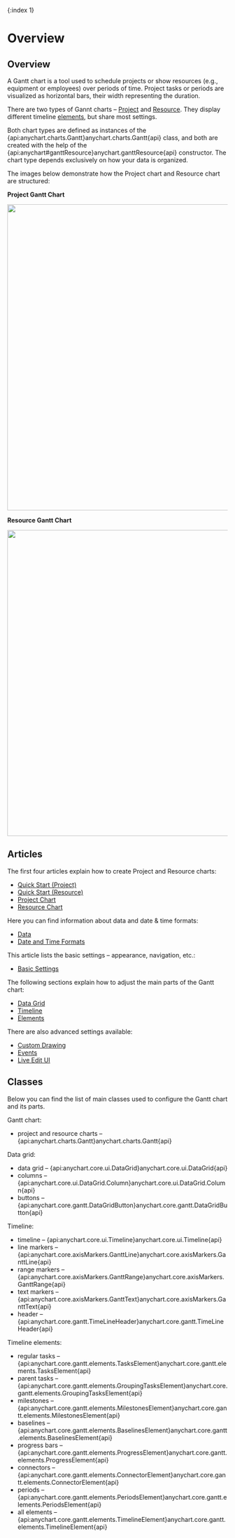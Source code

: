 {:index 1}
# Overview

## Overview

A Gantt chart is a tool used to schedule projects or show resources (e.g., equipment or employees) over periods of time. Project tasks or periods are visualized as horizontal bars, their width representing the duration.

There are two types of Gannt charts – [Project](Project_Chart) and [Resource](Resource_Chart). They display different timeline [elements](Elements), but share most settings.

Both chart types are defined as instances of the {api:anychart.charts.Gantt}anychart.charts.Gantt{api} class, and both are created with the help of the {api:anychart#ganttResource}anychart.ganttResource{api} constructor. The chart type depends exclusively on how your data is organized.

The images below demonstrate how the Project chart and Resource chart are structured:

**Project Gantt Chart**

<img width="700" src ="https://static.anychart.com/images/project_timeline.jpg" />

**Resource Gantt Chart**

<img width="700" src ="https://static.anychart.com/images/resource_timeline.jpg" />

## Articles

The first four articles explain how to create Project and Resource charts:

* [Quick Start (Project)](Quick_Start_\(Project\))
* [Quick Start (Resource)](Quick_Start_\(Resource\))
* [Project Chart](Project_Chart)
* [Resource Chart](Resource_Chart)

Here you can find information about data and date & time formats:
* [Data](Data)
* [Date and Time Formats](Date_and_Time_Formats)

This article lists the basic settings – appearance, navigation, etc.:
* [Basic Settings](Basic_Settings)

The following sections explain how to adjust the main parts of the Gantt chart:

* [Data Grid](Data_Grid)
* [Timeline](Timeline)
* [Elements](Elements)

There are also advanced settings available:
* [Custom Drawing](Custom_Drawing)
* [Events](Events)
* [Live Edit UI](Live_Edit_UI)

## Classes

Below you can find the list of main classes used to configure the Gantt chart and its parts.

Gantt chart:

* project and resource charts – {api:anychart.charts.Gantt}anychart.charts.Gantt{api}

Data grid:

* data grid – {api:anychart.core.ui.DataGrid}anychart.core.ui.DataGrid{api}
* columns – {api:anychart.core.ui.DataGrid.Column}anychart.core.ui.DataGrid.Column{api}
* buttons – {api:anychart.core.gantt.DataGridButton}anychart.core.gantt.DataGridButton{api}

Timeline:

*  timeline – {api:anychart.core.ui.Timeline}anychart.core.ui.Timeline{api}
* line markers – {api:anychart.core.axisMarkers.GanttLine}anychart.core.axisMarkers.GanttLine{api}
* range markers – {api:anychart.core.axisMarkers.GanttRange}anychart.core.axisMarkers.GanttRange{api}
* text markers – {api:anychart.core.axisMarkers.GanttText}anychart.core.axisMarkers.GanttText{api}
* header – {api:anychart.core.gantt.TimeLineHeader}anychart.core.gantt.TimeLineHeader{api}

Timeline elements:

* regular tasks – {api:anychart.core.gantt.elements.TasksElement}anychart.core.gantt.elements.TasksElement{api}
* parent tasks – {api:anychart.core.gantt.elements.GroupingTasksElement}anychart.core.gantt.elements.GroupingTasksElement{api}
* milestones – {api:anychart.core.gantt.elements.MilestonesElement}anychart.core.gantt.elements.MilestonesElement{api}
* baselines – {api:anychart.core.gantt.elements.BaselinesElement}anychart.core.gantt.elements.BaselinesElement{api}
* progress bars – {api:anychart.core.gantt.elements.ProgressElement}anychart.core.gantt.elements.ProgressElement{api}
* connectors – {api:anychart.core.gantt.elements.ConnectorElement}anychart.core.gantt.elements.ConnectorElement{api}
* periods – {api:anychart.core.gantt.elements.PeriodsElement}anychart.core.gantt.elements.PeriodsElement{api}
* all elements – {api:anychart.core.gantt.elements.TimelineElement}anychart.core.gantt.elements.TimelineElement{api}